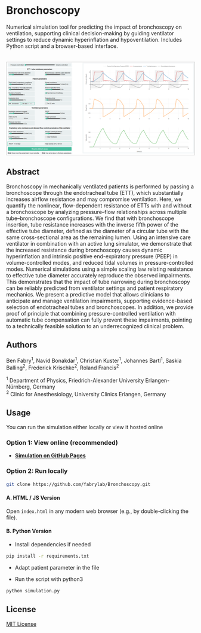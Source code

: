# Bronchoscopy
Numerical simulation tool for predicting the impact of bronchoscopy on ventilation, supporting clinical decision-making by guiding ventilator settings to reduce dynamic hyperinflation and hypoventilation. Includes Python script and a browser-based interface.

<a href="https://fabrylab.github.io/Bronchoscopy/" target="_blank">
  <img src="docs/simulation.png" alt="View Site" style="max-width: 100%; height: auto; border: 1px solid #ccc; margin-top: 20px;" />
</a>

## Abstract

Bronchoscopy in mechanically ventilated patients is performed by passing a bronchoscope through the endotracheal tube (ETT), which substantially increases airflow resistance and may compromise ventilation. Here, we quantify the nonlinear, flow-dependent resistance of ETTs with and without a bronchoscope by analyzing pressure–flow relationships across multiple tube–bronchoscope configurations. We find that with bronchoscope insertion, tube resistance increases with the inverse fifth power of the effective tube diameter, defined as the diameter of a circular tube with the same cross-sectional area as the remaining lumen. Using an intensive care ventilator in combination with an active lung simulator, we demonstrate that the increased resistance during bronchoscopy causes dynamic hyperinflation and intrinsic positive end-expiratory pressure (PEEP) in volume-controlled modes, and reduced tidal volumes in pressure-controlled modes. Numerical simulations using a simple scaling law relating resistance to effective tube diameter accurately reproduce the observed impairments. This demonstrates that the impact of tube narrowing during bronchoscopy can be reliably predicted from ventilator settings and patient respiratory mechanics. We present a predictive model that allows clinicians to anticipate and manage ventilation impairments, supporting evidence-based selection of endotracheal tubes and bronchoscopes. In addition, we provide proof of principle that combining pressure-controlled ventilation with automatic tube compensation can fully prevent these impairments, pointing to a technically feasible solution to an underrecognized clinical problem.

## Authors

Ben Fabry<sup>1</sup>, Navid Bonakdar<sup>1</sup>, Christian Kuster<sup>1</sup>, Johannes Bartl<sup>1</sup>, Saskia Balling<sup>2</sup>, Frederick Krischke<sup>2</sup>, Roland Francis<sup>2</sup>

<sup>1</sup> Department of Physics, Friedrich-Alexander University Erlangen-Nürnberg, Germany  
<sup>2</sup> Clinic for Anesthesiology, University Clinics Erlangen, Germany

## Usage

You can run the simulation either locally or view it hosted online

### Option 1: View online (recommended)

- **[Simulation on GitHub Pages](https://fabrylab.github.io/Bronchoscopy/)**

### Option 2: Run locally

```bash
git clone https://github.com/fabrylab/Bronchoscopy.git
```

#### A. HTML / JS Version

Open `index.html` in any modern web browser (e.g., by double-clicking the file).

#### B. Python Version

- Install dependencies if needed 
```bash
pip install -r requirements.txt
```

- Adapt patient parameter in the file 

- Run the script with python3
```bash
python simulation.py
```




## License

[MIT License](LICENSE)
